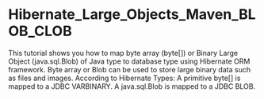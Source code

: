 # Hibernate_Large_Objects_Maven_BLOB_CLOB
This tutorial shows you how to map byte array (byte[]) or Binary Large Object (java.sql.Blob) of Java type to database type using Hibernate ORM framework. Byte array or Blob can be used to store large binary data such as files and images. According to Hibernate Types: A primitive byte[] is mapped to a JDBC VARBINARY.  A java.sql.Blob is mapped to a JDBC BLOB.

